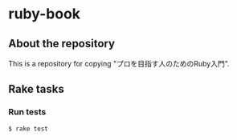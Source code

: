 # ruby-book

## About the repository

This is a repository for copying "プロを目指す人のためのRuby入門".

## Rake tasks

### Run tests

```bash
$ rake test
```

